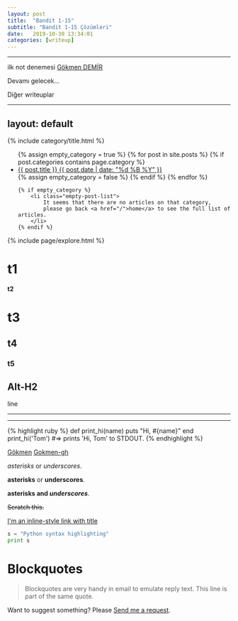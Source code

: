 ```yaml
---
layout: post
title:  "Bandit 1-15"
subtitle: "Bandit 1-15 Çözümleri"
date:   2019-10-30 13:34:01
categories: [writeup]
---
```



_____
ilk not denemesi
[Gökmen DEMİR](JohnGkmn.github.io)

Devamı gelecek...

Diğer writeuplar 

---
layout: default
---
{% include category/title.html %}

<ul class="list-posts">
    {% assign empty_category = true %}
    {% for post in site.posts %}
        {% if post.categories contains page.category %}
            <li class="post-teaser">
                <a href="{{ post.url | prepend: site.baseurl }}">
                    <span class="post-teaser__title">{{ post.title }}</span>
                    <span class="post-teaser__date">{{ post.date | date: "%d %B %Y" }}</span>
                </a>
            </li>
            {% assign empty_category = false %}
        {% endif %}
    {% endfor %}

    {% if empty_category %}
        <li class="empty-post-list">
            It seems that there are no articles on that category,
            please go back <a href="/">home</a> to see the full list of articles.
        </li>
    {% endif %}
</ul>

{% include page/explore.html %}



t1
======

**t2**

# t3

## t4

### t5

Alt-H2
------

line
___

____



{% highlight ruby %}
def print_hi(name)
  puts "Hi, #{name}"
end
print_hi('Tom')
#=> prints 'Hi, Tom' to STDOUT.
{% endhighlight %}

[Gökmen](https://johngkmn.github.io/)
[Gokmen-gh](https://github.com/JohnGkmn)



 *asterisks* or _underscores_.
 
  **asterisks** or __underscores__.
  
  **asterisks and _underscores_**.
  
   ~~Scratch this.~~
   
   [I'm an inline-style link with title](https://www.google.com "Google's Homepage")
   
    
```python
s = "Python syntax highlighting"
print s
```


# Blockquotes

> Blockquotes are very handy in email to emulate reply text.
> This line is part of the same quote.



Want to suggest something? Please [Send me a request](https://github.com/JohnGkmn/JohnGkmn.github.io/issues/new).
